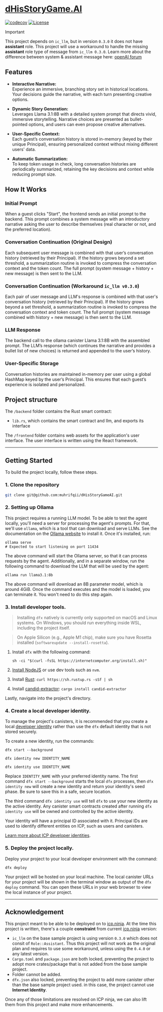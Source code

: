 # [dHisStoryGame.AI](https://github.com/muhrifqii/dHisStoryGameAI)

[![codecov](https://codecov.io/gh/muhrifqii/dHisStoryGameAI/graph/badge.svg?token=0XBVFD0Y61)](https://codecov.io/gh/muhrifqii/dHisStoryGameAI)
[![License](https://img.shields.io/github/license/muhrifqii/dHisStoryGameAI)](https://github.com/muhrifqii/dHisStoryGameAI/blob/master/LICENSE)

> [!IMPORTANT]
> This project depends on `ic_llm`, but in version `0.3.0` it does not have **assistant** role. This project will use a workaround to handle the missing **assistant** role type of message from `ic_llm 0.3.0`. Learn more about the difference between system & assistant message here: [openAI forum](https://community.openai.com/t/what-exactly-does-a-system-msg-do/459409/2)

## Features

- **Interactive Narrative:**  
  Experience an immersive, branching story set in historical locations. Your decisions guide the narrative, with each turn presenting creative options.

- **Dynamic Story Generation:**  
  Leverages Llama 3.1:8B with a detailed system prompt that directs vivid, immersive storytelling. Narrative choices are presented as bullet-pointed options, and users can even propose creative alternatives.

- **User-Specific Context:**  
  Each guest’s conversation history is stored in-memory (keyed by their unique Principal), ensuring personalized context without mixing different users' data.

- **Automatic Summarization:**  
  To keep token usage in check, long conversation histories are periodically summarized, retaining the key decisions and context while reducing prompt size.

## How It Works

### Initial Prompt

When a guest clicks "Start", the frontend sends an initial prompt to the backend. This prompt combines a system message with an introductory narrative asking the user to describe themselves (real character or not, and the preferred location).

### Conversation Continuation (Original Design)

Each subsequent user message is combined with that user’s conversation history (retrieved by their Principal). If the history grows beyond a set threshold, a summarization routine is invoked to compress the conversation context and the token count. The full prompt (system message + history + new message) is then sent to the LLM.

### Conversation Continuation (Workaround `ic_llm v0.3.0`)

Each pair of user message and LLM's response is combined with that user's conversation history (retrieved by their Principal). If the history grows beyond a set threshold, a summarization routine is invoked to compress the conversation context and token count. The full prompt (system message combined with history + new message) is then sent to the LLM.

### LLM Response

The backend call to the ollama canister Llama 3.1:8B with the assembled prompt. The LLM’s response (which continues the narrative and provides a bullet list of new choices) is returned and appended to the user’s history.

### User-Specific Storage

Conversation histories are maintained in-memory per user using a global HashMap keyed by the user’s Principal. This ensures that each guest’s experience is isolated and personalized.

## Project structure

The `/backend` folder contains the Rust smart contract:

- `lib.rs`, which contains the smart contract and llm, and exports its interface

The `/frontend` folder contains web assets for the application's user interface. The user interface is written using the React framework.

---

## Getting Started

To build the project locally, follow these steps.

### 1. Clone the repository

```sh
git clone git@github.com:muhrifqii/dHisStoryGameAI.git
```

### 2. Setting up Ollama

This project requires a running LLM model. To be able to test the agent locally, you'll need a server for processing the agent's prompts. For that, we'll use `ollama`, which is a tool that can download and serve LLMs.
See the documentation on the [Ollama website](https://ollama.com/) to install it. Once it's installed, run:

```
ollama serve
# Expected to start listening on port 11434
```

The above command will start the Ollama server, so that it can process requests by the agent. Additionally, and in a separate window, run the following command to download the LLM that will be used by the agent:

```
ollama run llama3.1:8b
```

The above command will download an 8B parameter model, which is around 4GiB. Once the command executes and the model is loaded, you can terminate it. You won't need to do this step again.

### 3. Install developer tools.

> Installing `dfx` natively is currently only supported on macOS and Linux systems. On Windows, you should run everything inside WSL, including the project itself.

> On Apple Silicon (e.g., Apple M1 chip), make sure you have Rosetta installed (`softwareupdate --install-rosetta`).

1. Install `dfx` with the following command:

   ```
   sh -ci "$(curl -fsSL https://internetcomputer.org/install.sh)"
   ```

1. [Install NodeJS](https://nodejs.org/en/download/package-manager) or use dev tools such as `nvm`.

1. Install [Rust](https://doc.rust-lang.org/cargo/getting-started/installation.html#install-rust-and-cargo): `curl https://sh.rustup.rs -sSf | sh`

1. Install [candid-extractor](https://crates.io/crates/candid-extractor): `cargo install candid-extractor`

Lastly, navigate into the project's directory.

### 4. Create a local developer identity.

To manage the project's canisters, it is recommended that you create a local [developer identity](https://internetcomputer.org/docs/building-apps/getting-started/identities) rather than use the `dfx` default identity that is not stored securely.

To create a new identity, run the commands:

```
dfx start --background

dfx identity new IDENTITY_NAME

dfx identity use IDENTITY_NAME
```

Replace `IDENTITY_NAME` with your preferred identity name. The first command `dfx start --background` starts the local `dfx` processes, then `dfx identity new` will create a new identity and return your identity's seed phase. Be sure to save this in a safe, secure location.

The third command `dfx identity use` will tell `dfx` to use your new identity as the active identity. Any canister smart contracts created after running `dfx identity use` will be owned and controlled by the active identity.

Your identity will have a principal ID associated with it. Principal IDs are used to identify different entities on ICP, such as users and canisters.

[Learn more about ICP developer identities](https://internetcomputer.org/docs/building-apps/getting-started/identities).

### 5. Deploy the project locally.

Deploy your project to your local developer environment with the command:

```
dfx deploy
```

Your project will be hosted on your local machine. The local canister URLs for your project will be shown in the terminal window as output of the `dfx deploy` command. You can open these URLs in your web browser to view the local instance of your project.

---

## Acknowledgement

This project meant to be able to be deployed on to [icp.ninja](https://icp.ninja). At the time this project is written, there's a couple **constraint** from current [icp.ninja](https://icp.ninja) version:

- `ic_llm` on the base sample project is using version `0.3.0` which does not consit of `Role::Assistant`. Thus this project will not work as the original plan and requires to use some workaround, unless using the `0.4.0` or any latest version.
- `Cargo.toml` and `package.json` are both locked, preventing the project to adopt more crates/package that is not added from the base sample project.
- Folder cannot be added.
- `dfx.json` also locked, preventing the project to add more canister other than the base sample project used. in this case, the project cannot use **Internet Identity**.

Once any of those limitations are resolved on ICP ninja, we can also lift them from this project and make more enhancements.
